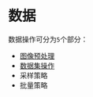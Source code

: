 
# 数据

数据操作可分为`5`个部分：

* [图像预处理](./transforms/index.md)
* [数据集操作](./datasets/index.md)
* 采样策略
* 批量策略